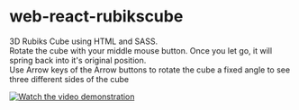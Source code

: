# web-react-rubikscube

3D Rubiks Cube using HTML and SASS.<br />
Rotate the cube with your middle mouse button. Once you let go, it will spring back into it's original position.<br />
Use Arrow keys of the Arrow buttons to rotate the cube a fixed angle to see three different sides of the cube

[![Watch the video demonstration](https://i.ibb.co/YX5b3Z5/preview.png)](https://youtu.be/e32y_mVyzMk)
